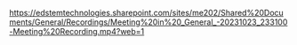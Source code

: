 https://edstemtechnologies.sharepoint.com/sites/me202/Shared%20Documents/General/Recordings/Meeting%20in%20_General_-20231023_233100-Meeting%20Recording.mp4?web=1
